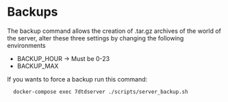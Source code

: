 
# Backups

The backup command allows the creation of .tar.gz archives of the world of the server, alter these three settings by changing the following environments

* BACKUP_HOUR -> Must be 0-23
* BACKUP_MAX

If you wants to force a backup run this command:

```bash
  docker-compose exec 7dtdserver ./scripts/server_backup.sh
```
